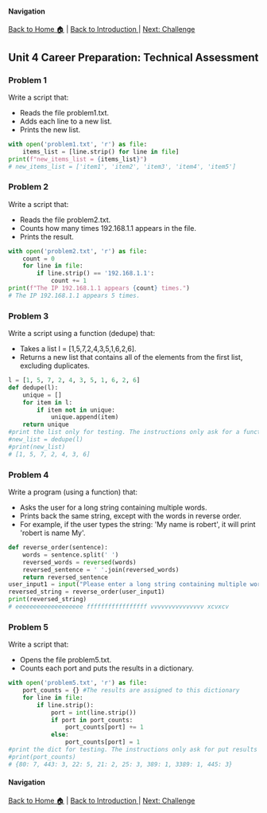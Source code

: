 #### Navigation

[Back to Home 🏠](../README.md) | [Back to Introduction ](introduction.md)  |  [Next: Challenge](challenge.md)

## Unit 4 Career Preparation: Technical Assessment

### Problem 1

Write a script that:

- Reads the file problem1.txt.
- Adds each line to a new list.
- Prints the new list.


```python
with open('problem1.txt', 'r') as file:
    items_list = [line.strip() for line in file]
print(f"new_items_list = {items_list}")
# new_items_list = ['item1', 'item2', 'item3', 'item4', 'item5']
```

### Problem 2

Write a script that:

- Reads the file problem2.txt.
- Counts how many times 192.168.1.1 appears in the file.
- Prints the result.


```python
with open('problem2.txt', 'r') as file:
    count = 0
    for line in file:
        if line.strip() == '192.168.1.1':
            count += 1
print(f"The IP 192.168.1.1 appears {count} times.")
# The IP 192.168.1.1 appears 5 times.
```

### Problem 3

Write a script using a function (dedupe) that:

- Takes a list l = [1,5,7,2,4,3,5,1,6,2,6].
- Returns a new list that contains all of the elements from the first list, excluding duplicates.


```python
l = [1, 5, 7, 2, 4, 3, 5, 1, 6, 2, 6]
def dedupe(l):
    unique = []
    for item in l:
        if item not in unique:
            unique.append(item)
    return unique
#print the list only for testing. The instructions only ask for a function that return a list (not printing a list)
#new_list = dedupe(l)
#print(new_list)
# [1, 5, 7, 2, 4, 3, 6]
```

### Problem 4

Write a program (using a function) that:

- Asks the user for a long string containing multiple words.
- Prints back the same string, except with the words in reverse order.
- For example, if the user types the string: 'My name is robert', it will print 'robert is name My'.


```python
def reverse_order(sentence):
    words = sentence.split(' ')
    reversed_words = reversed(words)
    reversed_sentence = ' '.join(reversed_words)
    return reversed_sentence
user_input1 = input("Please enter a long string containing multiple words: ")
reversed_string = reverse_order(user_input1)
print(reversed_string)
# eeeeeeeeeeeeeeeeeee fffffffffffffffff vvvvvvvvvvvvvvv xcvxcv
```

### Problem 5

Write a script that:

- Opens the file problem5.txt.
- Counts each port and puts the results in a dictionary.


```python
with open('problem5.txt', 'r') as file:
    port_counts = {} #The results are assigned to this dictionary
    for line in file:
        if line.strip():
            port = int(line.strip())
            if port in port_counts:
                port_counts[port] += 1
            else:
                port_counts[port] = 1
#print the dict for testing. The instructions only ask for put results in a dictionary.
#print(port_counts)
# {80: 7, 443: 3, 22: 5, 21: 2, 25: 3, 389: 1, 3389: 1, 445: 3}
```



#### Navigation

[Back to Home 🏠](../README.md) | [Back to Introduction ](introduction.md)  |  [Next: Challenge](challenge.md)